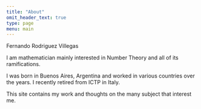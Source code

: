 ```yaml
---
title: "About"
omit_header_text: true
type: page
menu: main
---
```


Fernando Rodriguez Villegas

I am mathematician mainly interested in Number Theory and all of its
ramifications.

I was born in Buenos Aires, Argentina and worked in various
countries over the years. I recently retired from ICTP in Italy.

This site contains my work and thoughts on the many subject that
interest me.





